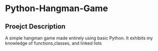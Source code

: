 <h1>Python-Hangman-Game</h1>

<h2>Proejct Description</h2>
<p> A simple hangman game made entirely using basic Python. It exhibits my knowledge of functions,classes, and linked lists </p>


